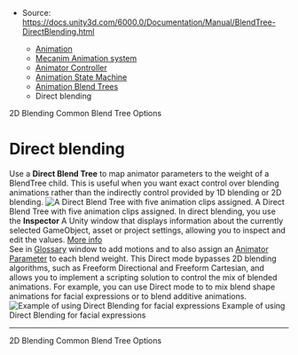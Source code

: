 * Source: https://docs.unity3d.com/6000.0/Documentation/Manual/BlendTree-DirectBlending.html

  * [Animation](https://docs.unity3d.com/6000.0/Documentation/Manual/AnimationSection.html)
  * [Mecanim Animation system](https://docs.unity3d.com/6000.0/Documentation/Manual/AnimationOverview.html)
  * [Animator Controller](https://docs.unity3d.com/6000.0/Documentation/Manual/class-AnimatorController.html)
  * [Animation State Machine](https://docs.unity3d.com/6000.0/Documentation/Manual/AnimationStateMachines.html)
  * [Animation Blend Trees](https://docs.unity3d.com/6000.0/Documentation/Manual/class-BlendTree.html)
  * Direct blending


[](https://docs.unity3d.com/6000.0/Documentation/Manual/BlendTree-2DBlending.html)
2D Blending
[](https://docs.unity3d.com/6000.0/Documentation/Manual/BlendTree-AdditionalOptions.html)
Common Blend Tree Options
# Direct blending
Use a **Direct Blend Tree** to map animator parameters to the weight of a BlendTree child. This is useful when you want exact control over blending animations rather than the indirectly control provided by 1D blending or 2D blending.
![A Direct Blend Tree with five animation clips assigned.](https://docs.unity3d.com/6000.0/Documentation/uploads/Main/AnimatorDirectBlendTree.png) A Direct Blend Tree with five animation clips assigned.
In direct blending, you use the **Inspector** A Unity window that displays information about the currently selected GameObject, asset or project settings, allowing you to inspect and edit the values. [More info](https://docs.unity3d.com/6000.0/Documentation/Manual/UsingTheInspector.html)  
See in [Glossary](https://docs.unity3d.com/6000.0/Documentation/Manual/Glossary.html#Inspector) window to add motions and to also assign an [Animator Parameter](https://docs.unity3d.com/6000.0/Documentation/Manual/AnimationParameters.html) to each blend weight. This Direct mode bypasses 2D blending algorithms, such as Freeform Directional and Freeform Cartesian, and allows you to implement a scripting solution to control the mix of blended animations.
For example, you can use Direct mode to to mix blend shape animations for facial expressions or to blend additive animations.
![Example of using Direct Blending for facial expressions](https://docs.unity3d.com/6000.0/Documentation/uploads/Main/AnimatorDirectBlendTreeFacialExpressions.jpg) Example of using Direct Blending for facial expressions
* * *
[](https://docs.unity3d.com/6000.0/Documentation/Manual/BlendTree-2DBlending.html)
2D Blending
[](https://docs.unity3d.com/6000.0/Documentation/Manual/BlendTree-AdditionalOptions.html)
Common Blend Tree Options
